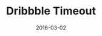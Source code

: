 ---
title: Dribbble Timeout
date: 2016-03-02
meta: Austin, 2016
link: https://dribbble.com/stories/2016/03/02/timeout-matthew-paul
---